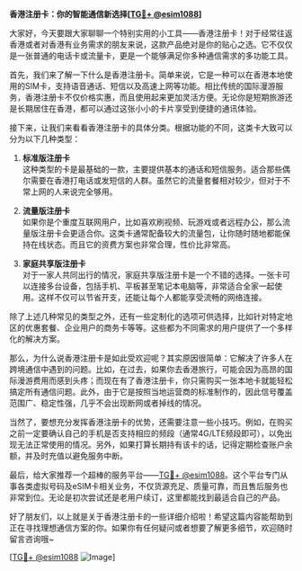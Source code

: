 **香港注册卡：你的智能通信新选择[[TG💪+ @esim1088](https://t.me/s/esim1088)]**

大家好，今天要跟大家聊聊一个特别实用的小工具——香港注册卡！对于经常往返香港或者对香港有业务需求的朋友来说，这款产品绝对是你的贴心之选。它不仅仅是一张普通的电话卡或流量卡，更是一个能够满足你多种通信需求的多功能工具。

首先，我们来了解一下什么是香港注册卡。简单来说，它是一种可以在香港本地使用的SIM卡，支持语音通话、短信以及高速上网等功能。相比传统的国际漫游服务，香港注册卡不仅价格实惠，而且使用起来更加灵活方便。无论你是短期旅游还是长期居住在香港，都可以通过这张小小的卡片享受到便捷的通讯体验。

接下来，让我们来看看香港注册卡的具体分类。根据功能的不同，这类卡大致可以分为以下几种类型：

1. **标准版注册卡**  
   这种类型的卡是最基础的一款，主要提供基本的通话和短信服务。适合那些偶尔需要在香港打电话或发短信的人群。虽然它的流量套餐相对较少，但对于不常上网的人来说完全够用。

2. **流量版注册卡**  
   如果你是个重度互联网用户，比如喜欢刷视频、玩游戏或者远程办公，那么流量版注册卡会更适合你。这类卡通常配备较大的流量包，让你随时随地都能保持在线状态。而且它的资费方案也非常合理，性价比非常高。

3. **家庭共享版注册卡**  
   对于一家人共同出行的情况，家庭共享版注册卡是一个不错的选择。一张卡可以连接多台设备，包括手机、平板甚至笔记本电脑等，非常适合全家一起使用。这样不仅可以节省开支，还能让每个人都能享受流畅的网络连接。

除了上述几种常见的类型之外，还有一些定制化的选项可供选择，比如针对特定地区的优惠套餐、企业用户的商务卡等等。这些都为不同需求的用户提供了一个多样化的解决方案。

那么，为什么说香港注册卡是如此受欢迎呢？其实原因很简单：它解决了许多人在跨境通信中遇到的问题。比如，在过去，如果你去香港旅行，可能会因为高昂的国际漫游费用而感到头疼；而现在有了香港注册卡，你只需购买一张本地卡就能轻松搞定所有通信问题。此外，由于它是按照当地运营商的标准制作的，因此信号覆盖范围广、稳定性强，几乎不会出现断网或者掉线的情况。

当然了，要想充分发挥香港注册卡的优势，还需要注意一些小技巧。例如，在购买之前一定要确认自己的手机是否支持相应的频段（通常4G/LTE频段即可），以免出现无法正常使用的情况。另外，如果打算长期持有该卡的话，记得定期检查账户余额，并及时充值以避免服务中断。

最后，给大家推荐一个超棒的服务平台——[TG💪+ @esim1088](https://t.me/s/esim1088)。这个平台专门从事各类虚拟号码及eSIM卡相关业务，不仅货源充足、质量可靠，而且售后服务也非常到位。无论是初次尝试还是老用户续订，这里都能找到最适合自己的产品。

好了朋友们，以上就是关于香港注册卡的一些详细介绍啦！希望这篇内容能帮助到正在寻找理想通信方案的你。如果你有任何疑问或者想要了解更多细节，欢迎随时留言咨询哦~

[[TG💪+ @esim1088](https://t.me/s/esim1088) ![Image](https://i.postimg.cc/4NQfJmqS/Snipaste-2025-05-13-00-14-12.png)]